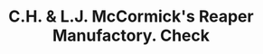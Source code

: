 ---
doi: 10.7916/D8QJ8VBX
date_other: '1870'
date_other_textual: 1870-1879
form: printed ephemera
genre:
- Checks (bank checks)
name:
- C.H. & L.J. McCormick's Reaper Manufactory
object_in_context_url: https://biggert.cul.columbia.edu/items/view/ave_biggert_00223
subject_hierarchical_geographic:
- Chicago, Illinois, United States
subject_name:
- C.H. & L.J. McCormick's Reaper Manufactory
title: C.H. & L.J. McCormick's Reaper Manufactory. Check
sort_title: C.H. & L.J. McCormick's Reaper Manufactory. Check
call_number: ave_biggert_00223
coordinates:
- 41.83694444444445,-87.68472222222222
pid: ave_biggert_00223
identifiers: ave_biggert_00223
canvas_id: ldpd:395498
permalink: "/items/ave_biggert_00223/"
layout: iiif-image-page
---